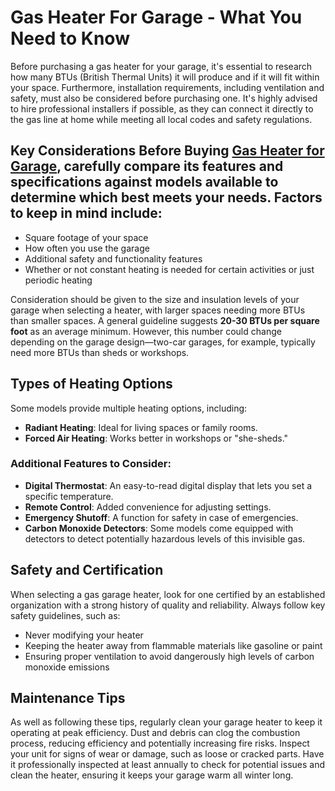 
# Gas Heater For Garage - What You Need to Know

Before purchasing a gas heater for your garage, it's essential to research how many BTUs (British Thermal Units) it will produce and if it will fit within your space. Furthermore, installation requirements, including ventilation and safety, must also be considered before purchasing one. It's highly advised to hire professional installers if possible, as they can connect it directly to the gas line at home while meeting all local codes and safety regulations.

## Key Considerations Before Buying [Gas Heater for Garage](https://www.omarhvac.ca/post/garage-gas-heater-buying-guide), carefully compare its features and specifications against models available to determine which best meets your needs. Factors to keep in mind include:
- Square footage of your space
- How often you use the garage
- Additional safety and functionality features
- Whether or not constant heating is needed for certain activities or just periodic heating

Consideration should be given to the size and insulation levels of your garage when selecting a heater, with larger spaces needing more BTUs than smaller spaces. A general guideline suggests **20-30 BTUs per square foot** as an average minimum. However, this number could change depending on the garage design—two-car garages, for example, typically need more BTUs than sheds or workshops.

## Types of Heating Options

Some models provide multiple heating options, including:
- **Radiant Heating**: Ideal for living spaces or family rooms.
- **Forced Air Heating**: Works better in workshops or "she-sheds."

### Additional Features to Consider:
- **Digital Thermostat**: An easy-to-read digital display that lets you set a specific temperature.
- **Remote Control**: Added convenience for adjusting settings.
- **Emergency Shutoff**: A function for safety in case of emergencies.
- **Carbon Monoxide Detectors**: Some models come equipped with detectors to detect potentially hazardous levels of this invisible gas.

## Safety and Certification

When selecting a gas garage heater, look for one certified by an established organization with a strong history of quality and reliability. Always follow key safety guidelines, such as:
- Never modifying your heater
- Keeping the heater away from flammable materials like gasoline or paint
- Ensuring proper ventilation to avoid dangerously high levels of carbon monoxide emissions

## Maintenance Tips

As well as following these tips, regularly clean your garage heater to keep it operating at peak efficiency. Dust and debris can clog the combustion process, reducing efficiency and potentially increasing fire risks. Inspect your unit for signs of wear or damage, such as loose or cracked parts. Have it professionally inspected at least annually to check for potential issues and clean the heater, ensuring it keeps your garage warm all winter long.

